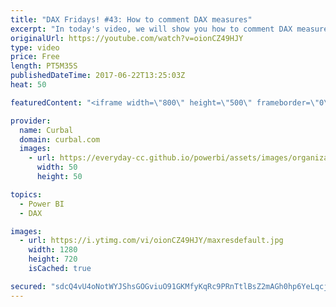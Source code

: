 ```yaml
---
title: "DAX Fridays! #43: How to comment DAX measures"
excerpt: "In today's video, we will show you how to comment DAX measures in Power BI. If you are an analyst or a consultant, it is always good practice to comment all the measures so when others will have to maintain the file you produce, they undestand how you built your model.  In this video, we will go through"
originalUrl: https://youtube.com/watch?v=oionCZ49HJY
type: video
price: Free
length: PT5M35S
publishedDateTime: 2017-06-22T13:25:03Z
heat: 50

featuredContent: "<iframe width=\"800\" height=\"500\" frameborder=\"0\" src=\"https://www.youtube.com/embed/oionCZ49HJY\" allow=\"accelerometer; autoplay; encrypted-media; gyroscope; picture-in-picture\" allowfullscreen></iframe>"

provider:
  name: Curbal
  domain: curbal.com
  images:
    - url: https://everyday-cc.github.io/powerbi/assets/images/organizations/curbal.com-50x50.jpg
      width: 50
      height: 50

topics:
  - Power BI
  - DAX

images:
  - url: https://i.ytimg.com/vi/oionCZ49HJY/maxresdefault.jpg
    width: 1280
    height: 720
    isCached: true

secured: "sdcQ4vU4oNotWYJShsGOGviuO91GKMfyKqRc9PRnTtlBsZ2mAGh0hp6YeLqcj9lzTw21VIzQEOBO8wJru99A1qpGo+ILrVg9rBqOcSLr0P6+6W7wPpJTgYZfM1ch8LoawyeoJpLfuDWup3lhEZd6pO+kvw8ld8BsJCwgLnb1ikG4rBtDbGz+WlsnaGUlloac8Fgb+oZgthon+gPD7pAaVyzSgI7tmr/d3UQLD+KgS9tjZ0BPxJGSYqRUq3C4F/p3QYhZKFeBv8ssJYHSwWqGaLNyPBs3Mea17XtaemGHeRgysCNksDup+ow7zdAqT8689vibpNyDVFwmbutUq3vXe3LjdlEE+V7LyO6kM2KdQ8eU5Qlw0U2x5xnCXFGWFgWmTitrkngBoggQEPaDPNi8ss/H+rVgjYHCTUm+vT7kC5M=;fgzcjzxLMw4WMKw45op9eA=="
---
```


